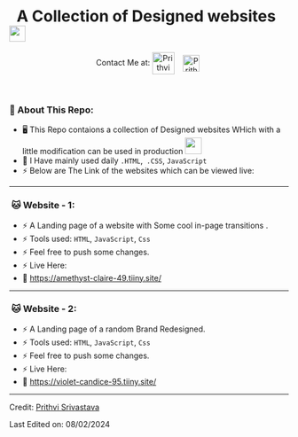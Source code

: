 # &nbsp; A Collection of Designed websites <img src="https://img.icons8.com/?size=256&id=RjabH8KjH5W7&format=png" width="29px">

<p align="center">
Contact Me at: 
<a href="https://www.linkedin.com/in/prithvi-srivastava-a974092a6/" target="blank"><img align="center" src="https://img.icons8.com/?size=256&id=13930&format=png" alt="Prithvi Srivastava" height="40" width="40" /></a>&nbsp;&nbsp;&nbsp;
<a href="https://github.com/Prithvi824" target="blank"><img align="center" src="https://img.icons8.com/?size=256&id=EGYogqtKuGgD&format=png" alt="Prithvi Srivastava" height="30" width="30" /></a>&nbsp;
</p>
<br>

### 🤵 About This Repo:

- 🖥️ This Repo contaions a collection of Designed websites WHich with a little modification can be used in production
  <img src="https://media.giphy.com/media/WUlplcMpOCEmTGBtBW/giphy.gif" width="30">
- 🤔 I Have mainly used daily `.HTML`,` .CSS`, `JavaScript`
- ⚡ Below are The Link of the websites which can be viewed live:

---

### &nbsp;🐱 Website - 1:

- ⚡ A Landing page of a website with Some cool in-page transitions .
- ⚡ Tools used: `HTML`, `JavaScript`, `Css`
- ⚡ Feel free to push some changes.
- ⚡ Live Here:
- 💽 https://amethyst-claire-49.tiiny.site/

---

### &nbsp;🐱 Website - 2:

- ⚡ A Landing page of a random Brand Redesigned.
- ⚡ Tools used: `HTML`, `JavaScript`, `Css`
- ⚡ Feel free to push some changes.
- ⚡ Live Here:
- 💽 https://violet-candice-95.tiiny.site/

---

Credit: [Prithvi Srivastava](https://github.com/Prithvi824)

Last Edited on: 08/02/2024
